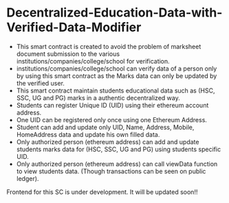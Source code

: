 # Decentralized-Education-Data-with-Verified-Data-Modifier
- This smart contract is created to avoid the problem of marksheet document submission to the various institutions/companies/college/school for verification.
- institutions/companies/college/school can verify data of a person only by using this smart contract as the Marks data can only be updated by the verified user.
- This smart contract maintain students educational data such as (HSC, SSC, UG and PG) marks in a authentic decentralized way.
- Students can register Unique ID (UID) using their ethereum account address.
- One UID can be registered only once using one Ethereum Address.
- Student can add and update only UID, Name, Address, Mobile, HomeAddress data and update his own filled data.
- Only authorized person (ethereum address) can add and update students marks data for (HSC, SSC, UG and PG) using students specific UID.
- Only authorized person (ethereum address) can call viewData function to view students data. (Though transactions can be seen on public ledger).


Frontend for this SC is under development. It will be updated soon!!
